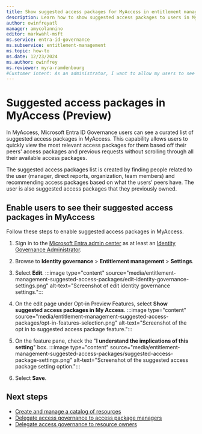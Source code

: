 ```yaml
---
title: Show suggested access packages for MyAccess in entitlement management (preview)
description: Learn how to show suggested access packages to users in MyAccess so they can quickly find the most relevant access packages
author: owinfreyatl
manager: amycolannino
editor: markwahl-msft
ms.service: entra-id-governance
ms.subservice: entitlement-management
ms.topic: how-to
ms.date: 12/23/2024
ms.author: owinfrey
ms.reviewer: myra-ramdenbourg
#Customer intent: As an administrator, I want to allow my users to see the access packages that are most relevant to them.
---
```


# Suggested access packages in MyAccess (Preview)

In MyAccess, Microsoft Entra ID Governance users can see a curated list of suggested access packages in MyAccess. This capability allows users to quickly view the most relevant access packages for them based off their peers' access packages and previous requests without scrolling through all their available access packages.

The suggested access packages list is created by finding people related to the user (manager, direct reports, organization, team members) and recommending access packages based on what the users’ peers have. The user is also suggested access packages that they previously owned.

## Enable users to see their suggested access packages in MyAccess

Follow these steps to enable suggested access packages in MyAccess.

1. Sign in to the [Microsoft Entra admin center](https://entra.microsoft.com) as at least an [Identity Governance Administrator](../identity/role-based-access-control/permissions-reference.md#identity-governance-administrator).

1. Browse to **Identity governance** > **Entitlement management** > **Settings**.

1. Select **Edit**.
    :::image type="content" source="media/entitlement-management-suggested-access-packages/edit-identity-governance-settings.png" alt-text="Screenshot of edit identity governance settings.":::
1. On the edit page under Opt-in Preview Features, select **Show suggested access packages in My Access**. 
    :::image type="content" source="media/entitlement-management-suggested-access-packages/opt-in-features-selection.png" alt-text="Screenshot of the opt in to suggested access package feature.":::
1. On the feature pane, check the "**I understand the implications of this setting**" box.
    :::image type="content" source="media/entitlement-management-suggested-access-packages/suggested-access-package-settings.png" alt-text="Screenshot of the suggested access package setting option.":::
1. Select **Save**.

## Next steps

- [Create and manage a catalog of resources](entitlement-management-catalog-create.md)
- [Delegate access governance to access package managers](entitlement-management-delegate-managers.md)
- [Delegate access governance to resource owners](entitlement-management-delegate.md)